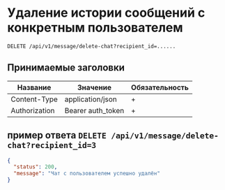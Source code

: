 Удаление истории сообщений с конкретным пользователем
=====================================================

`DELETE /api/v1/message/delete-chat?recipient_id=......`

## Принимаемые заголовки

| Название           | Значение             | Обязательность |
|--------------------|----------------------|----------------|
| Content-Type       | application/json     | +              |
| Authorization      | Bearer auth_token    | +              |

## пример ответа `DELETE /api/v1/message/delete-chat?recipient_id=3`

```json
{
  "status": 200,
  "message": "Чат с пользователем успешно удалён"
}
```